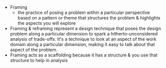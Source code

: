 - Framing
	- the practice of posing a problem within a particular perspective based on a pattern or theme that structures the problem & highlights the aspects you will explore
- Framing & reframing represent a design technique that poses the design problem along a particular dimension to spark a hitherto-unconsidered analysis of trade-offs. It's a technique to look at an aspect of the work domain along a particular dimension, making it easy to talk about that aspect of the problem. 
- Framing acts as a scaffolding because it has a structure & you use that structure to help in analysis